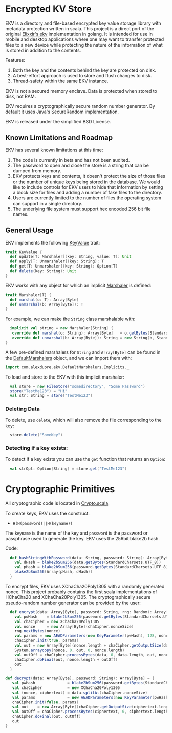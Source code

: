 # Encrypted KV Store

EKV is a directory and file-based encrypted key value storage library
with metadata protection written in scala. This project is a direct port
of the original [Elixxir's ekv](https://gitlab.com/elixxir/ekv)
implementation in golang. It is intended for use in
mobile and desktop applications where one may want to transfer
protected files to a new device while protecting the nature of the
information of what is stored in addition to the contents.

Features:
1. Both the key and the contents behind the key are protected on disk.
2. A best-effort approach is used to store and flush changes to disk.
3. Thread-safety within the same EKV instance.

EKV is not a secured memory enclave. Data is protected when stored to
disk, not RAM.

EKV requires a cryptographically secure random number generator.
By default it uses Java's SecureRandom implementation.

EKV is released under the simplified BSD License.

## Known Limitations and Roadmap

EKV has several known limitations at this time:

1. The code is currently in beta and has not been audited.
2. The password to open and close the store is a string that can be
   dumped from memory.
3. EKV protects keys and contents, it doesn't protect the size of
   those files or the number of unique keys being stored in the
   database. We would like to include controls for EKV users to hide that
   information by setting a block size for files and adding a number of
   fake files to the directory.
4. Users are currently limited to the number of files the operating
   system can support in a single directory.
5. The underlying file system must support hex encoded 256 bit file
   names.

## General Usage

EKV implements the following
[KeyValue](https://github.com/alexdupre/ekv-scala/blob/master/src/main/scala/com/alexdupre/ekv/KeyValue.scala) trait:


```scala
trait KeyValue {
  def update[T: Marshaler](key: String, value: T): Unit
  def apply[T: Unmarshaler](key: String): T
  def get[T: Unmarshaler](key: String): Option[T]
  def delete(key: String): Unit
}
```

EKV works with any object for which an implicit
[Marshaler](https://github.com/alexdupre/ekv-scala/blob/master/src/main/scala/com/alexdupre/ekv/Marshaler.scala)
is defined:

```scala
trait Marshaler[T] {
  def marshal(o: T): Array[Byte]
  def unmarshal(b: Array[Byte]): T
}
```

For example, we can make the `String` class marshalable with:

```scala
  implicit val string = new Marshaler[String] {
   override def marshal(o: String): Array[Byte]   = o.getBytes(StandardCharsets.UTF_8)
   override def unmarshal(b: Array[Byte]): String = new String(b, StandardCharsets.UTF_8)
}
```

A few pre-defined marshalers for `String` and `Array[Byte]` can be found in the
[DefaultMarshalers](https://github.com/alexdupre/ekv-scala/blob/master/src/main/scala/com/alexdupre/ekv/DefaultMarshalers.scala)
object, and we can import them with:

```scala
import com.alexdupre.ekv.DefaultMarshalers.Implicits._
```

To load and store to the EKV with this implicit marshaler:

```scala
  val store = new FileStore("somedirectory", "Some Password")
  store("TestMe123") = "Hi"
  val str: String = store("TestMe123")
```

### Deleting Data

To delete, use `delete`, which will also remove the file corresponding
to the key:

```scala
  store.delete("SomeKey")
```

### Detecting if a key exists:

To detect if a key exists you can use the `get` function that
returns an `Option`:

```scala
  val strOpt: Option[String] = store.get("TestMe123")
```

# Cryptographic Primitives

All cryptographic code is located in [Crypto.scala](https://github.com/alexdupre/ekv-scala/blob/master/src/main/scala/com/alexdupre/ekv/Crypto.scala).

To create keys, EKV uses the construct:

* `H(H(password)||H(keyname))`

The `keyname` is the name of the key and `password` is the password or
passphrase used to generate the key. EKV uses the 256bit blake2b hash.

Code:


```scala
  def hashStringWithPassword(data: String, password: String): Array[Byte] = {
    val dHash = blake2bSum256(data.getBytes(StandardCharsets.UTF_8))
    val pHash = blake2bSum256(password.getBytes(StandardCharsets.UTF_8))
    blake2bSum256(Array(pHash, dHash))
  }
```


To encrypt files, EKV uses XChaCha20Poly1305 with a randomly generated
nonce. This project probably contains the first scala implementations of
HChaCha20 and XChaCha20Poly1305. The cryptographically secure pseudo-random
number generator can be provided by the user:


```scala
  def encrypt(data: Array[Byte], password: String, rng: Random): Array[Byte] = {
    val pwHash    = blake2bSum256(password.getBytes(StandardCharsets.UTF_8))
    val chaCipher = new XChaCha20Poly1305
    val nonce     = new Array[Byte](chaCipher.nonceSize)
    rng.nextBytes(nonce)
    val params = new AEADParameters(new KeyParameter(pwHash), 128, nonce)
    chaCipher.init(true, params)
    val out = new Array[Byte](nonce.length + chaCipher.getOutputSize(data.length))
    System.arraycopy(nonce, 0, out, 0, nonce.length)
    val outOff = chaCipher.processBytes(data, 0, data.length, out, nonce.length)
    chaCipher.doFinal(out, nonce.length + outOff)
    out
  }

def decrypt(data: Array[Byte], password: String): Array[Byte] = {
   val pwHash              = blake2bSum256(password.getBytes(StandardCharsets.UTF_8))
   val chaCipher           = new XChaCha20Poly1305
   val (nonce, ciphertext) = data.splitAt(chaCipher.nonceSize)
   val params              = new AEADParameters(new KeyParameter(pwHash), 128, nonce)
   chaCipher.init(false, params)
   val out    = new Array[Byte](chaCipher.getOutputSize(ciphertext.length))
   val outOff = chaCipher.processBytes(ciphertext, 0, ciphertext.length, out, 0)
   chaCipher.doFinal(out, outOff)
   out
}
```
